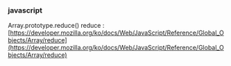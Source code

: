 
### javascript
Array.prototype.reduce()
reduce : [https://developer.mozilla.org/ko/docs/Web/JavaScript/Reference/Global_Objects/Array/reduce](https://developer.mozilla.org/ko/docs/Web/JavaScript/Reference/Global_Objects/Array/reduce)
